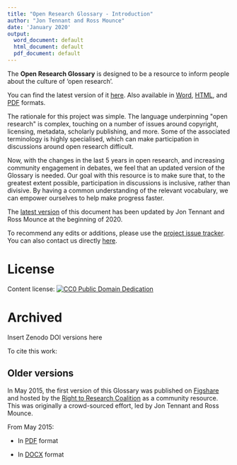 ```yaml
---
title: "Open Research Glossary - Introduction"
author: "Jon Tennant and Ross Mounce"
date: 'January 2020'
output:
  word_document: default
  html_document: default
  pdf_document: default
---
```


The **Open Research Glossary** is designed to be a resource to inform people about the culture of ‘open research’.

You can find the latest version of it [here](glossary.md). Also available in [Word](glossary.docx), [HTML](glossary.html), and [PDF](glossary.pdf) formats.

The rationale for this project was simple. The language underpinning "open research" is complex, touching on a number of issues around copyright, licensing, metadata, scholarly publishing, and more. Some of the associated terminology is highly specialised, which can make participation in discussions around open research difficult.

Now, with the changes in the last 5 years in open research, and increasing community engagement in debates, we feel that an updated version of the Glossary is needed. Our goal with this resource is to make sure that, to the greatest extent possible, participation in discussions is inclusive, rather than divisive. By having a common understanding of the relevant vocabulary, we can empower ourselves to help make progress faster.

The [latest version]((glossary.md)) of this document has been updated by Jon Tennant and Ross Mounce at the beginning of 2020.

To recommend any edits or additions, please use the [project issue tracker](https://github.com/Protohedgehog/open-research-glossary/issues). You can also contact us directly [here](mailto:jon.tennant.2@gmail.com).

# License 

Content license: [![CC0 Public Domain Dedication](https://img.shields.io/badge/License-CC0%201.0-lightgrey.svg)](https://creativecommons.org/publicdomain/zero/1.0/)

# Archived

Insert Zenodo DOI versions here

To cite this work: 

## Older versions

In May 2015, the first version of this Glossary was published on [Figshare](https://figshare.com/articles/Open_Research_Glossary/1482094) and hosted by the [Right to Research Coalition](http://www.righttoresearch.org/resources/OpenResearchGlossary/index.shtml) as a community resource. This was originally a crowd-sourced effort, led by Jon Tennant and Ross Mounce.

From May 2015:

* In [PDF](OpenResearchGlossaryMay2015.pdf) format

* In [DOCX](OpenResearchGlossaryMay2015.docx) format
